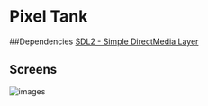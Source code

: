 # Pixel Tank
##Dependencies
[SDL2 - Simple DirectMedia Layer](https://www.libsdl.org/)

## Screens 
![images](http://i.imgur.com/Ixk2MQ1.png)
